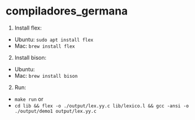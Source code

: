 # compiladores_germana

1. Install flex:
- Ubuntu: `sudo apt install flex`
- Mac: `brew install flex`

2. Install bison:
- Ubuntu: 
- Mac: `brew install bison`

2. Run:
- `make run`
or
- `cd lib && flex -o ./output/lex.yy.c lib/lexico.l && gcc -ansi -o ./output/demo1 output/lex.yy.c`

